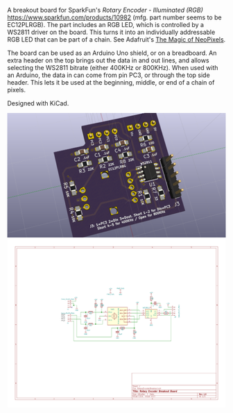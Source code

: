 A breakout board for SparkFun's *Rotary Encoder - Illuminated (RGB)*
https://www.sparkfun.com/products/10982 (mfg. part number seems to be EC12PLRGB). The part includes an RGB LED, which is controlled by a WS2811 driver on the board. This turns it into an individually addressable RGB LED that can be part of a chain. See Adafruit's [The Magic of NeoPixels](https://learn.adafruit.com/adafruit-neopixel-uberguide/the-magic-of-neopixels?view=all).

The board can be used as an Arduino Uno shield, or on a breadboard. An extra header on the top brings out the data in and out lines, and allows selecting the WS2811 bitrate (either 400KHz or 800KHz). When used with an Arduino, the data in can come from pin PC3, or through the top side header. This lets it be used at the beginning, middle, or end of a chain of pixels.

Designed with KiCad.

![Image of breakout board](board/images/RotaryEncoderBreakout.png)
![Image of schematic diagram](board/images/RotaryEncoderBreakout.sch.svg)

